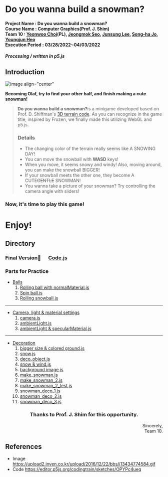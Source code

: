 # Do you wanna build a snowman?

  #### Project Name : Do you wanna build a snowman?<br/>Course Name : Computer Graphics(Prof. J. Shim)<br/>Team 10 : [Yeonwoo Choi](https://github.com/wafla)(PL), [Jeongmok Seo](https://github.com/SeoJeongmok), [Junsung Lee](https://github.com/leejs123), [Song-ha Jo](https://github.com/Song-haJo), [Youngjun Heo](https://github.com/telecom9005)<br/>Execution Period : 03/28/2022~04/03/2022
##### Processing / written in p5.js

  ## Introduction
  ![image align="center"](https://user-images.githubusercontent.com/102511282/161424612-046447d3-5707-4000-bec9-af1a57666166.png)
  
  <b>Becoming Olaf, try to find your other half, and finish making a cute snowman!</b>
  > <b>Do you wanna build a snowman?</b>is a minigame developed based on Prof. D. Shiffman's [3D terrain code](https://editor.p5js.org/codingtrain/sketches/OPYPc4ueq). As you can recognize in the game title, inspired by Frozen, we finally made this utilizing WebGL and p5.js.
  > ### Details
  > - The changing color of the terrain really seems like A SNOWING DAY! 
  > - You can move the snowball with **WASD** keys!
  > - When you move, it seems snowy and windy! Also, moving around, you can make the snowball BIGGER!
  > - If your snowball meets the other one, they become A CUTE~~GENTLE~~ SNOWMAN!
  > - You wanna take a picture of your snowman? Try controlling the camera angle with sliders!
  
### Now, it's time to play this game!
# Enjoy!

  ## Directory
  ### Final Version🎉&nbsp; &nbsp; &nbsp;  [Code.js](https://github.com/wafla/Do-you-wanna-build-a-snowman/blob/main/Code.js "Code.js")
  ### Parts for Practice
- [Balls](https://github.com/wafla/Terrain-with-Lilght-Camera-Material/tree/main/Balls "Balls")
	 1. [Rolling ball with normalMaterial.js](https://github.com/wafla/Do-you-wanna-build-a-snowman/blob/main/Balls/Rolling%20ball%20with%20normalMaterial.js "Rolling ball with normalMaterial.js")
	 2. [Spin ball.js](https://github.com/wafla/Terrain-with-Lilght-Camera-Material/blob/main/Balls/Spin%20ball.js "Spin ball.js")
	 3. [Rolling snowball.js](https://github.com/wafla/Terrain-with-Lilght-Camera-Material/blob/main/Balls/Rolling%20snowball.js "Rolling snowball.js")
---
 - [Camera, light & material settings](https://github.com/wafla/Terrain-with-Lilght-Camera-Material/tree/main/Camera%2C%20light%20%26%20material%20settings "Camera, light & material settings")
	 1. [camera.js](https://github.com/wafla/Terrain-with-Lilght-Camera-Material/blob/main/Camera%2C%20light%20%26%20material%20settings/camera.js "camera.js")
	 2. [ambientLight.js](https://github.com/wafla/Terrain-with-Lilght-Camera-Material/blob/main/Camera%2C%20light%20%26%20material%20settings/ambientLight.js "ambientLight.js")
	 3. [ambientLight & specularMaterial.js](https://github.com/wafla/Terrain-with-Lilght-Camera-Material/blob/main/Camera%2C%20light%20%26%20material%20settings/ambientLight%20%26%20specularMaterial.js "ambientLight & specularMaterial.js")
---	 
 - [Decoration](https://github.com/wafla/Terrain-with-Lilght-Camera-Material/tree/main/Decoration "Decoration")
	 1. [bigger size & colored ground.js](https://github.com/wafla/Terrain-with-Lilght-Camera-Material/blob/main/Decoration/bigger%20size%20%26%20colored%20ground.js "bigger size & colored ground.js")
	 2. [snow.js](https://github.com/wafla/Terrain-with-Lilght-Camera-Material/blob/main/Decoration/snow.js "snow.js")
	 3. [deco_object.js](https://github.com/wafla/Terrain-with-Lilght-Camera-Material/blob/main/Decoration/deco_object.js "deco_object.js")
	 4. [snow & wind.js](https://github.com/wafla/Terrain-with-Lilght-Camera-Material/blob/main/Decoration/snow%20%26%20wind.js "snow & wind.js")
	 5. [background image.js](https://github.com/wafla/Terrain-with-Lilght-Camera-Material/blob/main/Decoration/background%20image.js "background image.js")
	 6. [make_snowman.js](https://github.com/wafla/Terrain-with-Lilght-Camera-Material/blob/main/Decoration/make_snowman.js "make_snowman.js")
	 7. [make_snowman_2.js](https://github.com/wafla/Terrain-with-Lilght-Camera-Material/blob/main/Decoration/make_snowman_2.js "make_snowman_2.js")
	 8. [make_snowman_2_test.js](https://github.com/wafla/Terrain-with-Lilght-Camera-Material/blob/main/Decoration/make_snowman_2_test.js "make_snowman_2_test.js")
	  9. [snowman_deco_1.js](https://github.com/wafla/Terrain-with-Lilght-Camera-Material/blob/main/Decoration/snowman_deco_1.js "snowman_deco_1.js")
	  10. [snowman_deco_2.js](https://github.com/wafla/Terrain-with-Lilght-Camera-Material/blob/main/Decoration/snowman_deco_2.js "snowman_deco_2.js")
	  11. [snowman_deco_3.js](https://github.com/wafla/Terrain-with-Lilght-Camera-Material/blob/main/Decoration/snowman_deco_3.js "snowman_deco_3.js")


<h3 align="center">Thanks to Prof. J. Shim for this opportunity.</h3>
	<p align="right">Sincerely,<br/>Team 10.</p>

  ## References
  - Image
  https://upload2.inven.co.kr/upload/2016/12/22/bbs/i13434774584.gif
- Code
  https://editor.p5js.org/codingtrain/sketches/OPYPc4ueq
